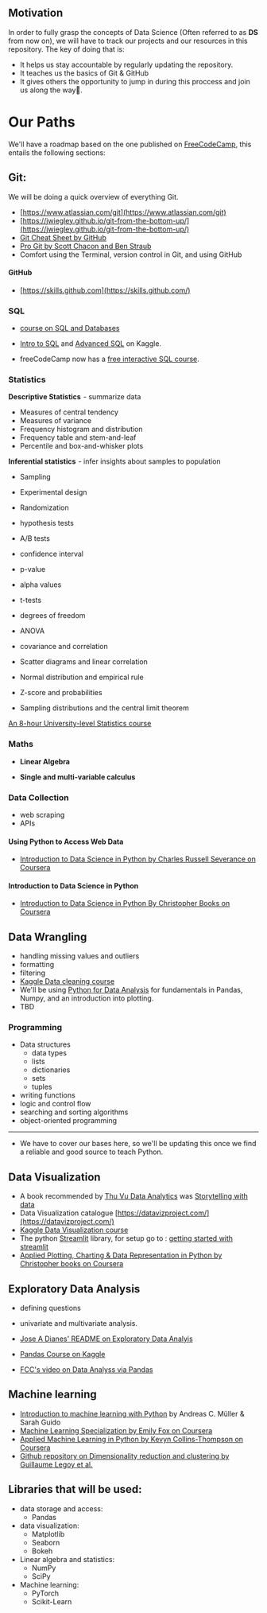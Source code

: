 ## Motivation
In order to fully grasp the concepts of Data Science (Often referred to as **DS** from now on), we will have to track our projects and our resources in this repository.
The key of doing that is:
- It helps us stay accountable by regularly updating the repository.
- It teaches us the basics of Git & GitHub
- It gives others the opportunity to jump in during this proccess and join us along the way🙂. 

# Our Paths
We'll have a roadmap based on the one published on  [FreeCodeCamp](https://www.freecodecamp.org/news/data-science-learning-roadmap/), this entails the following sections:
## Git:
We will be doing a quick overview of everything Git.
- [https://www.atlassian.com/git](https://www.atlassian.com/git)
- [https://jwiegley.github.io/git-from-the-bottom-up/](https://jwiegley.github.io/git-from-the-bottom-up/)
- [Git Cheat Sheet by GitHub](https://github.github.com/training-kit/downloads/github-git-cheat-sheet.pdf)
- [Pro Git by Scott Chacon and Ben Straub](https://git-scm.com/book/en/v2)
- Comfort using the Terminal, version control in Git, and using GitHub

#### GitHub
- [https://skills.github.com](https://skills.github.com/)

### SQL

- [course on SQL and Databases](https://www.freecodecamp.org/news/sql-and-databases-full-course/) 

- [Intro to SQL](https://www.kaggle.com/learn/intro-to-sql) and [Advanced SQL](https://www.kaggle.com/learn/advanced-sql) on Kaggle.

- freeCodeCamp now has a [free interactive SQL course](https://www.freecodecamp.org/learn/relational-database/).

### Statistics

**Descriptive Statistics**  - summarize data

- Measures of central tendency
- Measures of variance
- Frequency histogram and distribution
- Frequency table and stem-and-leaf
- Percentile and box-and-whisker plots

**Inferential statistics**  - infer insights about samples to population

- Sampling
- Experimental design
- Randomization
- hypothesis tests
- A/B tests
- confidence interval
- p-value
- alpha values
- t-tests
- degrees of freedom
- ANOVA
- covariance and correlation

- Scatter diagrams and linear correlation
- Normal distribution and empirical rule
- Z-score and probabilities
- Sampling distributions and the central limit theorem

[An 8-hour University-level Statistics course](https://www.freecodecamp.org/news/free-statistics-course/)

### Maths

- **Linear Algebra**

- **Single and multi-variable calculus**

### Data Collection

- web scraping
- APIs

#### Using Python to Access Web Data

- [Introduction to Data Science in Python by Charles Russell Severance on Coursera](https://www.coursera.org/learn/python-network-data?specialization=python)

#### Introduction to Data Science in Python
- [Introduction to Data Science in Python By Christopher Books on Coursera](https://www.coursera.org/learn/python-data-analysis?specialization=data-science-python#syllabus)

## Data Wrangling
- handling missing values and outliers
- formatting
- filtering 
-  [Kaggle Data cleaning course](https://www.kaggle.com/learn/data-cleaning)
 - We'll be using [Python for Data Analysis](https://www.amazon.de/Python-Data-Analysis-Wrangling-IPython/dp/1491957662) for fundamentals in Pandas, Numpy, and an introduction into plotting.
 - TBD

### Programming
- Data structures
    - data types
    - lists
    - dictionaries
    - sets
    - tuples
- writing functions
- logic and control flow
- searching and sorting algorithms
- object-oriented programming

---
- We have to cover our bases here, so we'll be updating this once we find a reliable and good source to teach Python.

## Data Visualization

- A book recommended by [Thu Vu Data Analytics](https://www.youtube.com/@Thuvu5) was [Storytelling with data](https://www.amazon.com/gp/product/1119002257/ref=as_li_qf_asin_il_tl?ie=UTF8&tag=storytellingwithdata-20&creative=9325&linkCode=as2&creativeASIN=1119002257&linkId=c9a5d9689e0665c8098acb1bd01b51e1)
- Data Visualization catalogue       [https://datavizproject.com/](https://datavizproject.com/)
- [Kaggle Data Visualization course](https://www.kaggle.com/learn/data-visualization)
- The python [Streamlit](https://streamlit.io/) library, for setup go to : [getting started with streamlit](https://docs.streamlit.io/library/get-started)
- [Applied Plotting, Charting & Data Representation in Python by Christopher books on Coursera](https://www.coursera.org/learn/python-plotting?specialization=data-science-python#syllabus)

## Exploratory Data Analysis

- defining questions
- univariate and multivariate analysis.

- [Jose A Dianes' README on Exploratory Data Analyis](https://github.com/jadianes/data-science-your-way/blob/master/02-exploratory-data-analysis/README.md)

- [Pandas Course on Kaggle](https://www.kaggle.com/learn/pandas#)

- [FCC's video on Data Analyss via Pandas](https://www.youtube.com/watch?v=r-uOLxNrNk8)
## Machine learning
- [Introduction to machine learning with Python](https://www.amazon.de/-/en/Sarah-Guido/dp/1449369413) by Andreas C. Müller & Sarah Guido
- [Machine Learning Specialization by Emily Fox on Coursera](https://www.coursera.org/specializations/machine-learning)
- [Applied Machine Learning in Python by Kevyn Collins-Thompson on Coursera](https://www.coursera.org/learn/python-machine-learning?specialization=data-science-python)
- [Github repository on Dimensionality reduction and clustering by Guillaume Legoy et al.](https://github.com/jadianes/data-science-your-way/blob/master/03-dimensionality-reduction-and-clustering/README.md)



## Libraries that will be used:
- data storage and access:
    - Pandas
- data visualization:
    - Matplotlib
    - Seaborn
    - Bokeh
- Linear algebra and statistics:
    - NumPy
    - SciPy
- Machine learning:
    - PyTorch
    - Scikit-Learn






